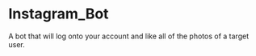 # Instagram_Bot

A bot that will log onto your account and like all of the photos of a target user.  
